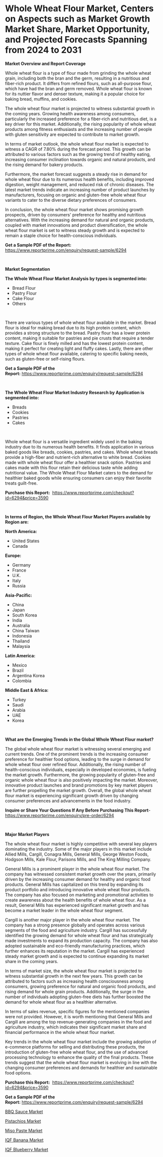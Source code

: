 <p><h1>Whole Wheat Flour Market, Centers on Aspects such as Market Growth Market Share, Market Opportunity, and Projected Forecasts Spanning from 2024 to 2031</h1></p><p><strong>Market Overview and Report Coverage</strong></p>
<p><p>Whole wheat flour is a type of flour made from grinding the whole wheat grain, including both the bran and the germ, resulting in a nutritious and fiber-rich product. It differs from refined flours, such as all-purpose flour, which have had the bran and germ removed. Whole wheat flour is known for its nuttier flavor and denser texture, making it a popular choice for baking bread, muffins, and cookies.</p><p>The whole wheat flour market is projected to witness substantial growth in the coming years. Growing health awareness among consumers, particularly the increased preference for a fiber-rich and nutritious diet, is a key driver for this market. Additionally, the rising popularity of whole wheat products among fitness enthusiasts and the increasing number of people with gluten sensitivity are expected to contribute to market growth.</p><p>In terms of market outlook, the whole wheat flour market is expected to witness a CAGR of 7.80% during the forecast period. This growth can be attributed to various factors such as the growing trend of healthy eating, increasing consumer inclination towards organic and natural products, and the rising demand for bakery products.</p><p>Furthermore, the market forecast suggests a steady rise in demand for whole wheat flour due to its numerous health benefits, including improved digestion, weight management, and reduced risk of chronic diseases. The latest market trends indicate an increasing number of product launches by manufacturers, focusing on organic and gluten-free whole wheat flour variants to cater to the diverse dietary preferences of consumers.</p><p>In conclusion, the whole wheat flour market shows promising growth prospects, driven by consumers' preference for healthy and nutritious alternatives. With the increasing demand for natural and organic products, coupled with market innovations and product diversification, the whole wheat flour market is set to witness steady growth and is expected to remain a staple choice for health-conscious individuals.</p></p>
<p><strong>Get a Sample PDF of the Report:</strong> <a href="https://www.reportprime.com/enquiry/request-sample/6294">https://www.reportprime.com/enquiry/request-sample/6294</a></p>
<p>&nbsp;</p>
<p><strong>Market Segmentation</strong></p>
<p><strong>The Whole Wheat Flour Market Analysis by types is segmented into:</strong></p>
<p><ul><li>Bread Flour</li><li>Pastry Flour</li><li>Cake Flour</li><li>Others</li></ul></p>
<p>&nbsp;</p>
<p><p>There are various types of whole wheat flour available in the market. Bread flour is ideal for making bread due to its high protein content, which provides a strong structure to the bread. Pastry flour has a lower protein content, making it suitable for pastries and pie crusts that require a tender texture. Cake flour is finely milled and has the lowest protein content, making it perfect for creating light and fluffy cakes. Lastly, there are other types of whole wheat flour available, catering to specific baking needs, such as gluten-free or self-rising flours.</p></p>
<p><strong>Get a Sample PDF of the Report:</strong>&nbsp;<a href="https://www.reportprime.com/enquiry/request-sample/6294">https://www.reportprime.com/enquiry/request-sample/6294</a></p>
<p>&nbsp;</p>
<p><strong>The Whole Wheat Flour Market Industry Research by Application is segmented into:</strong></p>
<p><ul><li>Breads</li><li>Cookies</li><li>Pastries</li><li>Cakes</li></ul></p>
<p>&nbsp;</p>
<p><p>Whole wheat flour is a versatile ingredient widely used in the baking industry due to its numerous health benefits. It finds application in various baked goods like breads, cookies, pastries, and cakes. Whole wheat breads provide a high-fiber and nutrient-rich alternative to white bread. Cookies made with whole wheat flour offer a healthier snack option. Pastries and cakes made with this flour retain their delicious taste while adding nutritional value. The Whole Wheat Flour Market caters to the demand for healthier baked goods while ensuring consumers can enjoy their favorite treats guilt-free.</p></p>
<p><strong>Purchase this Report:</strong>&nbsp; <a href="https://www.reportprime.com/checkout?id=6294&price=3590">https://www.reportprime.com/checkout?id=6294&price=3590</a></p>
<p>&nbsp;</p>
<p><strong>In terms of Region, the Whole Wheat Flour Market Players available by Region are:</strong></p>
<p>
    <p> <strong> North America: </strong>
        <ul>
            <li>United States</li>
            <li>Canada</li>
        </ul>
        </p> 
    <p> <strong> Europe: </strong>
        <ul>
            <li>Germany</li>
            <li>France</li>
            <li>U.K.</li>
            <li>Italy</li>
            <li>Russia</li>
        </ul>
        </p> 
    <p> <strong> Asia-Pacific: </strong>
        <ul>
            <li>China</li>
            <li>Japan</li>
            <li>South Korea</li>
            <li>India</li>
            <li>Australia</li>
            <li>China Taiwan</li>
            <li>Indonesia</li>
            <li>Thailand</li>
            <li>Malaysia</li>
        </ul>
        </p> 
    <p> <strong> Latin America: </strong>
        <ul>
            <li>Mexico</li>
            <li>Brazil</li>
            <li>Argentina Korea</li>
            <li>Colombia</li>
        </ul>
        </p> 
    <p> <strong> Middle East & Africa: </strong>
        <ul>
            <li>Turkey</li>
            <li>Saudi</li>
            <li>Arabia</li>
            <li>UAE</li>
            <li>Korea</li>
        </ul>
    </p>
    </p>
<p>&nbsp;</p>
<p><strong>What are the Emerging Trends in the Global Whole Wheat Flour market?</strong></p>
<p><p>The global whole wheat flour market is witnessing several emerging and current trends. One of the prominent trends is the increasing consumer preference for healthier food options, leading to the surge in demand for whole wheat flour over refined flour. Additionally, the rising number of health-conscious individuals, especially in developed economies, is fueling the market growth. Furthermore, the growing popularity of gluten-free and organic whole wheat flour is also positively impacting the market. Moreover, innovative product launches and brand promotions by key market players are further propelling the market growth. Overall, the global whole wheat flour market is experiencing significant growth driven by changing consumer preferences and advancements in the food industry.</p></p>
<p><strong>Inquire or Share Your Questions If Any Before Purchasing This Report</strong>- <a href="https://www.reportprime.com/enquiry/pre-order/6294">https://www.reportprime.com/enquiry/pre-order/6294</a></p>
<p>&nbsp;</p>
<p><strong>Major Market Players</strong></p>
<p><p>The whole wheat flour market is highly competitive with several key players dominating the industry. Some of the major players in this market include Allied Mills, Cargill, Conagra Mills, General Mills, George Weston Foods, Hodgson Mills, Kale Flour, Parisons Mills, and The King Milling Company. </p><p>General Mills is a prominent player in the whole wheat flour market. The company has witnessed consistent market growth over the years, primarily driven by the increasing consumer demand for healthy and organic food products. General Mills has capitalized on this trend by expanding its product portfolio and introducing innovative whole wheat flour products. The company has also focused on marketing and promotional activities to create awareness about the health benefits of whole wheat flour. As a result, General Mills has experienced significant market growth and has become a market leader in the whole wheat flour segment.</p><p>Cargill is another major player in the whole wheat flour market. The company has a strong presence globally and operates across various segments of the food and agriculture industry. Cargill has successfully identified the growing demand for whole wheat flour and has strategically made investments to expand its production capacity. The company has also adopted sustainable and eco-friendly manufacturing practices, which further enhances its reputation in the market. Cargill has experienced steady market growth and is expected to continue expanding its market share in the coming years.</p><p>In terms of market size, the whole wheat flour market is projected to witness substantial growth in the next few years. This growth can be attributed to factors such as increasing health consciousness among consumers, growing preference for natural and organic food products, and rising demand for whole grain products. Additionally, the surge in the number of individuals adopting gluten-free diets has further boosted the demand for whole wheat flour as a healthier alternative.</p><p>In terms of sales revenue, specific figures for the mentioned companies were not provided. However, it is worth mentioning that General Mills and Cargill are among the top revenue-generating companies in the food and agriculture industry, which indicates their significant market share and financial performance in the whole wheat flour market.</p><p>Key trends in the whole wheat flour market include the growing adoption of e-commerce platforms for selling and distributing these products, the introduction of gluten-free whole wheat flour, and the use of advanced processing technology to enhance the quality of the final products. These trends suggest that the whole wheat flour market is evolving in line with the changing consumer preferences and demands for healthier and sustainable food options.</p></p>
<p><strong>Purchase this Report:</strong>&nbsp;&nbsp;<a href="https://www.reportprime.com/checkout?id=6294&price=3590">https://www.reportprime.com/checkout?id=6294&price=3590</a></p>
<p></p>
<p><strong>Get a Sample PDF of the Report:</strong>&nbsp;<a href="https://www.reportprime.com/enquiry/request-sample/6294">https://www.reportprime.com/enquiry/request-sample/6294</a></p>
<p><p><a href="https://github.com/PeterParrish5/Market-Research-Report-List-2/blob/main/bbq-sauce-market.md">BBQ Sauce Market</a></p><p><a href="https://github.com/CliffMedina6/Market-Research-Report-List-2/blob/main/pistachios-market.md">Pistachios Market</a></p><p><a href="https://github.com/RickHolmes3/Market-Research-Report-List-2/blob/main/miso-paste-market.md">Miso Paste Market</a></p><p><a href="https://github.com/WillieWoodard/Market-Research-Report-List-2/blob/main/iqf-banana-market.md">IQF Banana Market</a></p><p><a href="https://github.com/BryceTownsendr/Market-Research-Report-List-2/blob/main/iqf-blueberry-market.md">IQF Blueberry Market</a></p></p>